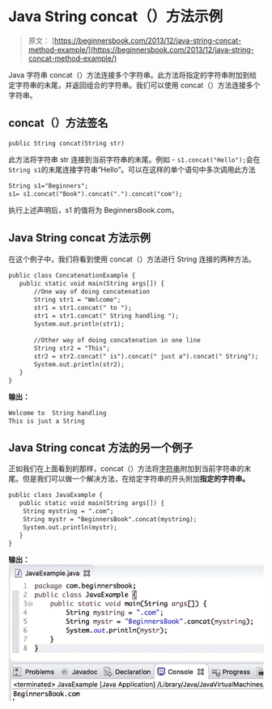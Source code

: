 # Java String concat（）方法示例

> 原文： [https://beginnersbook.com/2013/12/java-string-concat-method-example/](https://beginnersbook.com/2013/12/java-string-concat-method-example/)

Java 字符串 concat（）方法连接多个字符串。此方法将指定的字符串附加到给定字符串的末尾，并返回组合的字符串。我们可以使用 concat（）方法连接多个字符串。

## concat（）方法签名

```
public String concat(String str)
```

此方法将字符串 str 连接到当前字符串的末尾。例如 - `s1.concat("Hello");`会在`String s1`的末尾连接字符串“Hello”。可以在这样的单个语句中多次调用此方法

```
String s1="Beginners";
s1= s1.concat("Book").concat(".").concat("com");
```

执行上述声明后，s1 的值将为 BeginnersBook.com。

## Java String concat 方法示例

在这个例子中，我们将看到使用 concat（）方法进行 String 连接的两种方法。

```
public class ConcatenationExample {
   public static void main(String args[]) {
       //One way of doing concatenation
       String str1 = "Welcome";
       str1 = str1.concat(" to ");
       str1 = str1.concat(" String handling ");
       System.out.println(str1);

       //Other way of doing concatenation in one line
       String str2 = "This";
       str2 = str2.concat(" is").concat(" just a").concat(" String");
       System.out.println(str2);
   }
}
```

**输出：**

```
Welcome to  String handling 
This is just a String
```

## Java String concat 方法的另一个例子

正如我们在上面看到的那样，concat（）方法将[字符串](https://beginnersbook.com/2013/12/java-strings/)附加到当前字符串的末尾。但是我们可以做一个解决方法，在给定字符串的开头附加**指定的字符串。**

```
public class JavaExample {
   public static void main(String args[]) {
	String mystring = ".com";
	String mystr = "BeginnersBook".concat(mystring);
	System.out.println(mystr);
   }
}
```

**输出：**
![Java String concat method example](img/9bcd58d8ef15b20d4ea49746d1d600d4.jpg)